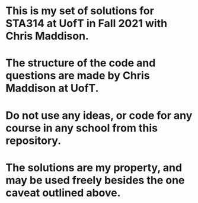 # This is my set of solutions for STA314 at UofT in Fall 2021 with Chris Maddison. 
# The structure of the code and questions are made by Chris Maddison at UofT.
# Do not use any ideas, or code for any course in any school from this repository.
# The solutions are my property, and may be used freely besides the one caveat outlined above.
